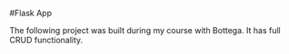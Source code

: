 #Flask App

The following project was built during my course with Bottega. It has full CRUD functionality. 